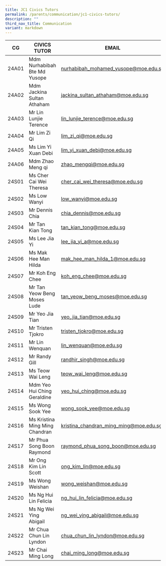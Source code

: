 ```yaml
---
title: JC1 Civics Tutors
permalink: /parents/communication/jc1-civics-tutors/
description: ""
third_nav_title: Communication
variant: markdown
---
```

| CG | CIVICS TUTOR | EMAIL |
| -------- | -------- | -------- |
| 24A01 | Mdm Nurhabibah Bte Md Yusope | nurhabibah_mohamed_yusope@moe.edu.sg |
| 24A02 | Mdm Jackina Sultan Athaham | jackina_sultan_athaham@moe.edu.sg |
| 24A03 | Mr Lin Lunjie Terence | lin_lunjie_terence@moe.edu.sg |
| 24A04 | Mr Lim Zi Qi | lim_zi_qi@moe.edu.sg |
| 24A05 | Ms Lim Yi Xuan Debi | lim_yi_xuan_debi@moe.edu.sg |
| 24A06 | Mdm Zhao Meng qi | zhao_mengqi@moe.edu.sg |
| 24S01 | Ms Cher Cai Wei Theresa | cher_cai_wei_theresa@moe.edu.sg |
| 24S02 | Ms Low Wanyi | low_wanyi@moe.edu.sg |
| 24S03 | Mr Dennis Chia | chia_dennis@moe.edu.sg |
| 24S04 | Mr Tan Kian Tong | tan_kian_tong@moe.edu.sg |
| 24S05 | Ms Lee Jia Yi | lee_jia_yi_a@moe.edu.sg |
| 24S06 | Ms Mak Hee Man Hilda | mak_hee_man_hilda_1@moe.edu.sg |
| 24S07 | Mr Koh Eng Chee | koh_eng_chee@moe.edu.sg |
| 24S08 | Mr Tan Yeow Beng Moses Lude | tan_yeow_beng_moses@moe.edu.sg |
| 24S09 | Mr Yeo Jia Tian | yeo_jia_tian@moe.edu.sg |
| 24S10 | Mr Tristen Tjokro | tristen_tjokro@moe.edu.sg |
| 24S11 | Mr Lin Wenquan | lin_wenquan@moe.edu.sg |
| 24S12 | Mr Randy Gill | randhir_singh@moe.edu.sg |
| 24S13 | Ms Teow Wai Leng | teow_wai_leng@moe.edu.sg |
| 24S14 | Mdm Yeo Hui Ching Geraldine | yeo_hui_ching@moe.edu.sg |
| 24S15 | Ms Wong Sook Yee | wong_sook_yee@moe.edu.sg |
| 24S16 | Ms Kristina Ming Ming Chandran | kristina_chandran_ming_ming@moe.edu.sg |
| 24S17 | Mr Phua Song Boon Raymond | raymond_phua_song_boon@moe.edu.sg |
| 24S18 | Mr Ong Kim Lin Scott | ong_kim_lin@moe.edu.sg |
| 24S19 | Ms Wong Weishan | wong_weishan@moe.edu.sg |
| 24S20 | Ms Ng Hui Lin Felicia | ng_hui_lin_felicia@moe.edu.sg |
| 24S21 | Ms Ng Wei Ying Abigail | ng_wei_ying_abigail@moe.edu.sg |
| 24S22 | Mr Chua Chun Lin Lyndon | chua_chun_lin_lyndon@moe.edu.sg |
| 24S23 | Mr Chai Ming Long | chai_ming_long@moe.edu.sg |
